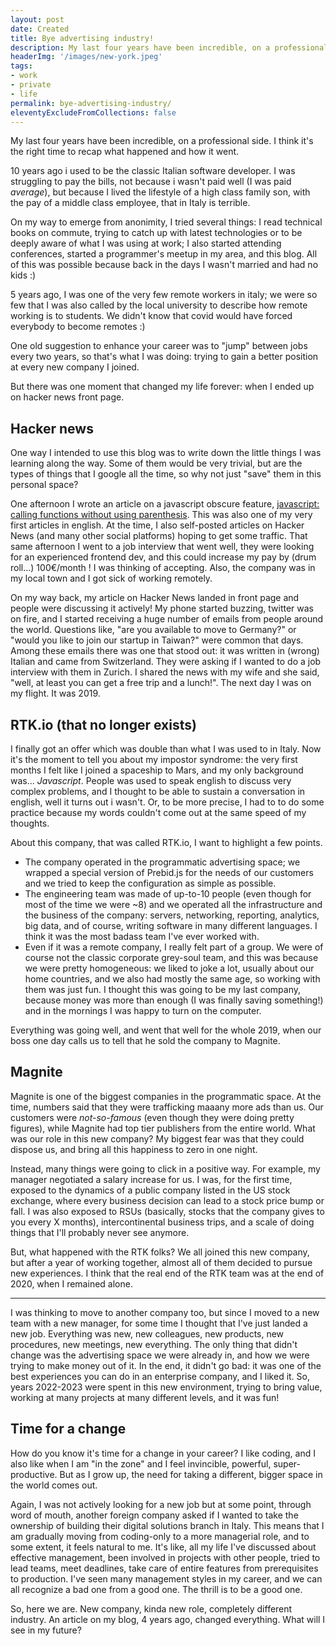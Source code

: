 ```yaml
---
layout: post
date: Created
title: Bye advertising industry!
description: My last four years have been incredible, on a professional side. I think it's the right time to recap what happened and how it went.
headerImg: '/images/new-york.jpeg'
tags:
- work
- private
- life
permalink: bye-advertising-industry/
eleventyExcludeFromCollections: false
---
```


My last four years have been incredible, on a professional side. I think it's the right time to recap what happened and how it went.

10 years ago i used to be the classic Italian software developer. I was struggling to pay the bills, not because i wasn't paid well (I was paid *average*), but because I lived the lifestyle of a high class family son, with the pay of a middle class employee, that in Italy is terrible.

On my way to emerge from anonimity, I tried several things: I read technical books on commute, trying to catch up with latest technologies or to be deeply aware of what I was using at work; I also started attending conferences, started a programmer's meetup in my area, and this blog. All of this was possible because back in the days I wasn't married and had no kids :)

5 years ago, I was one of the very few remote workers in italy; we were so few that I was also called by the local university to describe how remote working is to students. We didn't know that covid would have forced everybody to become remotes :)

One old suggestion to enhance your career was to "jump" between jobs every two years, so that's what I was doing: trying to gain a better position at every new company I joined.

But there was one moment that changed my life forever: when I ended up on hacker news front page.

## Hacker news

One way I intended to use this blog was to write down the little things I was learning along the way. Some of them would be very trivial, but are the types of things that I google all the time, so why not just "save" them in this personal space?

One afternoon I wrote an article on a javascript obscure feature, [javascript: calling functions without using parenthesis](/2018/09/19/javascript-chiamare-funzioni-senza-usare-parentesi-(what!).html). This was also one of my very first articles in english. At the time, I also self-posted articles on Hacker News (and many other social platforms) hoping to get some traffic. That same afternoon I went to a job interview that went well, they were looking for an experienced frontend dev, and this could increase my pay by (drum roll...) 100€/month ! I was thinking of accepting. Also, the company was in my local town and I got sick of working remotely.  

On my way back, my article on Hacker News landed in front page and people were discussing it actively! My phone started buzzing, twitter was on fire, and I started receiving a huge number of emails from people around the world. Questions like, "are you available to move to Germany?" or "would you like to join our startup in Taiwan?" were common that days. Among these emails there was one that stood out: it was written in (wrong) Italian and came from Switzerland. They were asking if I wanted to do a job interview with them in Zurich. I shared the news with my wife and she said, "well, at least you can get a free trip and a lunch!". The next day I was on my flight. It was 2019.

## RTK.io (that no longer exists)

I finally got an offer which was double than what I was used to in Italy. Now it's the moment to tell you about my impostor syndrome: the very first months I felt like I joined a spaceship to Mars, and my only background was... *Javascript*. People was used to speak english to discuss very complex problems, and I thought to be able to sustain a conversation in english, well it turns out i wasn't. Or, to be more precise, I had to to do some practice because my words couldn't come out at the same speed of my thoughts.

About this company, that was called RTK.io, I want to highlight a few points.

- The company operated in the programmatic advertising space; we wrapped a special version of Prebid.js for the needs of our customers and we tried to keep the configuration as simple as possible. 
- The engineering team was made of up-to-10 people (even though for most of the time we were ~8) and we operated all the infrastructure and the business of the company: servers, networking, reporting, analytics, big data, and of course, writing software in many different languages. I think it was the most badass team I've ever worked with.
- Even if it was a remote company, I really felt part of a group. We were of course not the classic corporate grey-soul team, and this was because we were pretty homogeneous: we liked to joke a lot, usually about our home countries, and we also had mostly the same age, so working with them was just fun. I thought this was going to be my last company, because money was more than enough (I was finally saving something!) and in the mornings I was happy to turn on the computer.

Everything was going well, and went that well for the whole 2019, when our boss one day calls us to tell that he sold the company to Magnite.

## Magnite

Magnite is one of the biggest companies in the programmatic space. At the time, numbers said that they were trafficking maaany more ads than us. Our customers were *not-so-famous* (even though they were doing pretty figures), while Magnite had top tier publishers from the entire world. What was our role in this new company? My biggest fear was that they could dispose us, and bring all this happiness to zero in one night.

Instead, many things were going to click in a positive way. For example, my manager negotiated a salary increase for us. I was, for the first time, exposed to the dynamics of a public company listed in the US stock exchange, where every business decision can lead to a stock price bump or fall. I was also exposed to RSUs (basically, stocks that the company gives to you every X months), intercontinental business trips, and a scale of doing things that I'll probably never see anymore.

But, what happened with the RTK folks? We all joined this new company, but after a year of working together, almost all of them decided to pursue new experiences. I think that the real end of the RTK team was at the end of 2020, when I remained alone.

---

I was thinking to move to another company too, but since I moved to a new team with a new manager, for some time I thought that I've just landed a new job. Everything was new, new colleagues, new products, new procedures, new meetings, new everything. The only thing that didn't change was the advertising space we were already in, and how we were trying to make money out of it. In the end, it didn't go bad: it was one of the best experiences you can do in an enterprise company, and I liked it. So, years 2022-2023 were spent in this new environment, trying to bring value, working at many projects at many different levels, and it was fun!

## Time for a change

How do you know it's time for a change in your career? I like coding, and I also like when I am "in the zone" and I feel invincible, powerful, super-productive. But as I grow up, the need for taking a different, bigger space in the world comes out.

Again, I was not actively looking for a new job but at some point, through word of mouth, another foreign company asked if I wanted to take the ownership of building their digital solutions branch in Italy. This means that I am gradually moving from coding-only to a more managerial role, and to some extent, it feels natural to me. It's like, all my life I've discussed about effective management, been involved in projects with other people, tried to lead teams, meet deadlines, take care of entire features from prerequisites to production. I've seen many management styles in my career, and we can all recognize a bad one from a good one. The thrill is to be a good one.

So, here we are. New company, kinda new role, completely different industry. An article on my blog, 4 years ago, changed everything. What will I see in my future?

